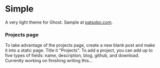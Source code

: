 # Simple

A very light theme for Ghost.  Sample at [patsobo.com](patsobo.com).

### Projects page

To take advantage of the projects page, create a new blank post and make it into a static page.  Title it "Projects".  To add a project, you can add up to five types of fields: name, description, blog, github, and download.  Currently working on finishing writing this...